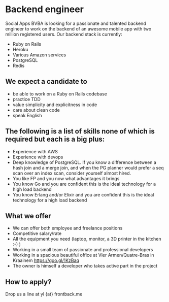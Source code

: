 # Backend engineer

Social Apps BVBA is looking for a passionate and talented backend engineer to work on the backend of an awesome mobile app with two million registered users. Our backend stack is currently:

* Ruby on Rails
* Heroku
* Various Amazon services
* PostgreSQL
* Redis

## We expect a candidate to

* be able to work on a Ruby on Rails codebase
* practice TDD
* value simplicity and explicitness in code
* care about clean code
* speak English

## The following is a list of skills none of which is required but each is a big plus:

* Experience with AWS
* Experience with devops
* Deep knowledge of PostgreSQL. If you know a difference between a hash join and a merge join, and  when the PG planner would prefer a seq scan over an index scan, consider yourself almost hired.
* You like FP and you now what advantages it brings
* You know Go and you are confident this is the ideal technology for a high load backend
* You know Erlang and/or Elixir and you are confident this is the ideal technology for a high load backend

## What we offer

* We can offer both employee and freelance positions
* Competitive salary/rate
* All the equipment you need (laptop, monitor, a 3D printer in the kitchen :-) )
* Working in a small team of passionate and professional developers
* Working in a spacious beautiful office at Vier Armen/Quatre-Bras in Kraainem https://goo.gl/1KzBaq
* The owner is himself a developer who takes active part in the project

## How to apply?

Drop us a line at yl {at} frontback.me
